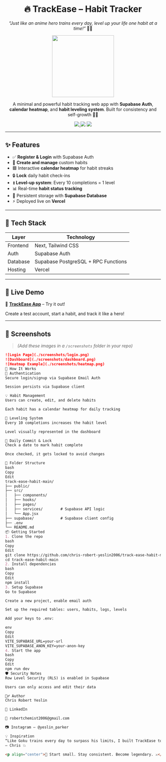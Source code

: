 <h1 align="center">🔥 TrackEase – Habit Tracker</h1>

<p align="center">
  <em>“Just like an anime hero trains every day, level up your life one habit at a time!”</em> 💪🌟
</p>

<p align="center">
  <img src="https://media.giphy.com/media/v1.Y2lkPTc5MGI3NjExeTBtYmtuOGY2OGI5ODRjazRkOWl2YTFqNzE4Z3I4ZGY5MzRoc3Z1biZlcD12MV9naWZzX3NlYXJjaCZjdD1n/lw6H7vUDxeyB4UQDV5/giphy.gif" height="200"/>
</p>

<p align="center">
  A minimal and powerful habit tracking web app with <strong>Supabase Auth</strong>, <strong>calendar heatmap</strong>, and <strong>habit leveling system</strong>. Built for consistency and self-growth 📆🚀
</p>

<p align="center">
  <a href="https://chris-habit-tracker.vercel.app/login" target="_blank">
    <img src="https://img.shields.io/badge/Live-Demo-success?style=for-the-badge&logo=vercel" />
  </a>
  <img src="https://img.shields.io/badge/Auth-Supabase-3ECF8E?style=for-the-badge&logo=supabase" />
  <img src="https://img.shields.io/badge/Frontend-Next-61DAFB?style=for-the-badge&logo=next" />
</p>

---

## ✨ Features

- ✅ **Register & Login** with Supabase Auth  
- 📅 **Create and manage** custom habits  
- 🟩 Interactive **calendar heatmap** for habit streaks  
- 🔒 **Lock** daily habit check-ins  
- ⏫ **Level-up system**: Every 10 completions = 1 level  
- 📊 Real-time **habit status tracking**  
- 💾 Persistent storage with **Supabase Database**  
- ⚡ Deployed live on **Vercel**  

---

## 🧱 Tech Stack

| Layer      | Technology                          |
|------------|-------------------------------------|
| Frontend   | Next, Tailwind CSS                 |
| Auth       | Supabase Auth                       |
| Database   | Supabase PostgreSQL + RPC Functions |
| Hosting    | Vercel                              |

---

## 🚀 Live Demo

🔗 [**TrackEase App**](https://chris-habit-tracker.vercel.app/login) – Try it out!

Create a test account, start a habit, and track it like a hero!

---

## 📸 Screenshots

> *(Add these images in a `/screenshots` folder in your repo)*

```md
![Login Page](./screenshots/login.png)
![Dashboard](./screenshots/dashboard.png)
![Heatmap Example](./screenshots/heatmap.png)
🧩 How It Works
🔐 Authentication
Secure login/signup via Supabase Email Auth

Session persists via Supabase client

💡 Habit Management
Users can create, edit, and delete habits

Each habit has a calendar heatmap for daily tracking

🎯 Leveling System
Every 10 completions increases the habit level

Level visually represented in the dashboard

📆 Daily Commit & Lock
Check a date to mark habit complete

Once checked, it gets locked to avoid changes

📁 Folder Structure
bash
Copy
Edit
track-ease-habit-main/
├── public/
├── src/
│   ├── components/
│   ├── hooks/
│   ├── pages/
│   ├── services/        # Supabase API logic
│   └── App.jsx
├── supabase/            # Supabase client config
├── .env
└── README.md
📦 Getting Started
1. Clone the repo
bash
Copy
Edit
git clone https://github.com/chris-robert-yeslin2006/track-ease-habit-main.git
cd track-ease-habit-main
2. Install dependencies
bash
Copy
Edit
npm install
3. Setup Supabase
Go to Supabase

Create a new project, enable email auth

Set up the required tables: users, habits, logs, levels

Add your keys to .env:

env
Copy
Edit
VITE_SUPABASE_URL=your-url
VITE_SUPABASE_ANON_KEY=your-anon-key
4. Start the app
bash
Copy
Edit
npm run dev
🛡️ Security Notes
Row Level Security (RLS) is enabled in Supabase

Users can only access and edit their data

🙋‍♂️ Author
Chris Robert Yeslin

💼 LinkedIn

📧 robertchemist2006@gmail.com

📷 Instagram – @yeslin_parker

💡 Inspiration
“Like Goku trains every day to surpass his limits, I built TrackEase to track and level up habits one step at a time.”
– Chris 💥

<p align="center">🌱 Start small. Stay consistent. Become legendary. ⚔️</p> ```
